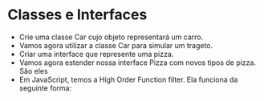 # Classes e Interfaces
 * Crie uma classe Car cujo objeto representará um carro.
 * Vamos agora utilizar a classe Car para simular um trageto.
 * Criar uma interface que represente uma pizza.
 * Vamos agora estender nossa interface Pizza com novos tipos de pizza. São eles
 * Em JavaScript, temos a High Order Function filter. Ela funciona da seguinte forma:
